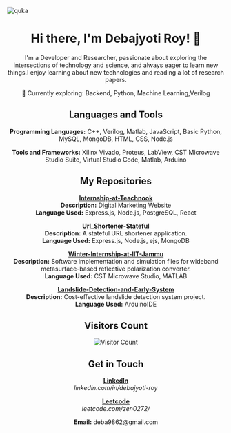 ![quka](https://github.com/deba0272/deba0272/assets/95994802/325a0b47-916b-4d86-949b-72d9c9ef791f)
<h1 align="center">Hi there, I'm Debajyoti Roy! 👋</h1>

<!-- Add Introduction -->
<p align="center">
  I'm a Developer and Researcher, passionate about exploring the intersections of technology and science, and always eager to learn new things.I enjoy learning about new technologies and reading a lot of research papers.
</p>

<!-- Add Interests -->
<p align="center">
  🧠 Currently exploring: Backend, Python, Machine Learning,Verilog
</p>

<!-- Add Languages and Tools -->
<h2 align="center">Languages and Tools</h2>

<!-- Add Programming Languages -->
<p align="center">
  <b>Programming Languages:</b> C++, Verilog, Matlab, JavaScript, Basic Python, MySQL, MongoDB, HTML, CSS, Node.js
</p>

<!-- Add Tools and Frameworks -->
<p align="center">
  <b>Tools and Frameworks:</b> Xilinx Vivado, Proteus, LabView, CST Microwave Studio Suite, Virtual Studio Code, Matlab, Arduino
</p>

<!-- Add Repositories -->
<h2 align="center">My Repositories</h2>

<!-- Add Internship-at-Teachnook -->
<p align="center">
  <a href="https://github.com/deba0272/Internship-at-Teachnook"><b>Internship-at-Teachnook</b></a><br>
  <b>Description:</b> Digital Marketing Website<br>
  <b>Language Used:</b> Express.js, Node.js, PostgreSQL, React
</p>

<!-- Add Url_Shortener-Stateful -->
<p align="center">
  <a href="https://github.com/deba0272/Url_Shortener-Stateful"><b>Url_Shortener-Stateful</b></a><br>
  <b>Description:</b> A stateful URL shortener application.<br>
  <b>Language Used:</b> Express.js, Node.js, ejs, MongoDB
</p>

<!-- Add Winter-Internship-at-IIT-Jammu -->
<p align="center">
  <a href="https://github.com/deba0272/Winter-Internship-at-IIT-Jammu"><b>Winter-Internship-at-IIT-Jammu</b></a><br>
  <b>Description:</b> Software implementation and simulation files for wideband metasurface-based reflective polarization converter.<br>
  <b>Language Used:</b> CST Microwave Studio, MATLAB
</p>

<!-- Add Landslide-Detection-and-Early-System -->
<p align="center">
  <a href="https://github.com/deba0272/Landslide-Detection-and-Early-System"><b>Landslide-Detection-and-Early-System</b></a><br>
  <b>Description:</b> Cost-effective landslide detection system project.<br>
  <b>Language Used:</b> ArduinoIDE
</p>

<!-- Add Visitors Count -->
<h2 align="center">Visitors Count</h2>
<p align="center">
  <img src="https://profile-counter.glitch.me/deba0272/count.svg" alt="Visitor Count">
</p>

<!-- Add Get in Touch -->
<h2 align="center">Get in Touch</h2>

<!-- Add LinkedIn -->
<p align="center">
  <a href="https://www.linkedin.com/in/debajyoti-roy-a1a7bb230/"><b>LinkedIn</b></a><br>
  <i>linkedin.com/in/debajyoti-roy</i>
</p>

<!-- Add LeetCode -->
<p align="center">
  <a href="https://leetcode.com/zen0272/"><b>Leetcode</b></a><br>
  <i>leetcode.com/zen0272/</i>
</p>

<!-- Add Email -->
<p align="center">
  <b>Email:</b> deba9862@gmail.com
</p>
